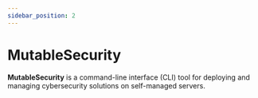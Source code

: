 ```yaml
---
sidebar_position: 2
---
```


# MutableSecurity

**MutableSecurity** is a command-line interface (CLI) tool for deploying and managing cybersecurity solutions on self-managed servers.